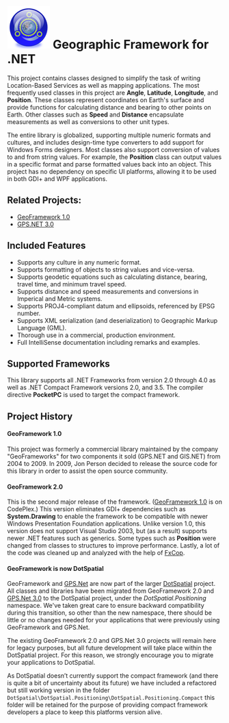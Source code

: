 # ![Geoframework Logo](Docs/logo.png) Geographic Framework for .NET

This project contains classes designed to simplify the task of writing Location-Based Services as well as mapping applications.  The most frequently used classes in this project are **Angle**, **Latitude**, **Longitude**, and **Position**.  These classes represent coordinates on Earth's surface and provide functions for calculating distance and bearing to other points on Earth.  Other classes such as **Speed** and **Distance** encapsulate measurements as well as conversions to other unit types.  

The entire library is globalized, supporting multiple numeric formats and cultures, and includes design-time type converters to add support for Windows Forms designers.  Most classes also support conversion of values to and from string values.  For example, the **Position** class can output values in a specific format and parse formatted values back into an object.  This project has no dependency on specific UI platforms, allowing it to be used in both GDI+ and WPF applications.

## Related Projects:
- [GeoFramework 1.0](http://geoframework1.codeplex.com)
- [GPS.NET 3.0](https://github.com/BigstickCarpet/GPS.Net)


## Included Features

* Supports any culture in any numeric format.
* Supports formatting of objects to string values and vice-versa.
* Supports geodetic equations such as calculating distance, bearing, travel time, and minimum travel speed.
* Supports distance and speed measurements and conversions in Imperical and Metric systems.
* Supports PROJ4-compliant datum and ellipsoids, referenced by EPSG number.
* Supports XML serialization (and deserialization) to Geographic Markup Language (GML).
* Thorough use in a commercial, production environment.
* Full IntelliSense documentation including remarks and examples.

## Supported Frameworks

This library supports all .NET Frameworks from version 2.0 through 4.0 as well as .NET Compact Framework versions 2.0, and 3.5.   The compiler directive **PocketPC** is used to target the compact framework.  

## Project History

#### GeoFramework 1.0

This project was formerly a commercial library maintained by the company "GeoFrameworks" for two components it sold (GPS.NET and GIS.NET) from 2004 to 2009.  In 2009, Jon Person decided to release the source code for this library in order to assist the open source community.  

#### GeoFramework 2.0
This is the second major release of the framework.  ([GeoFramework 1.0](http://geoframework1.codeplex.com) is on CodePlex.)  This version eliminates GDI+ dependencies such as **System.Drawing** to enable the framework to be compatible with newer Windows Presentation Foundation applications.  Unlike version 1.0, this version does not support Visual Studio 2003, but (as a result) supports newer .NET features such as generics.  Some types such as **Position** were changed from classes to structures to improve performance.  Lastly, a lot of the code was cleaned up and analyzed with the help of [FxCop](http://www.microsoft.com/downloads/details.aspx?FamilyID=9aeaa970-f281-4fb0-aba1-d59d7ed09772&displaylang=en).

#### GeoFramework is now DotSpatial

GeoFramework and [GPS.Net](https://github.com/BigstickCarpet/GPS.Net) are now part of the larger [DotSpatial](https://github.com/DotSpatial/DotSpatial) project.  All classes and libraries have been migrated from GeoFramework 2.0 and [GPS.Net 3.0](https://github.com/BigstickCarpet/GPS.Net) to the DotSpatial project, under the _DotSpatial.Positioning_ namespace.  We've taken great care to ensure backward compatibility during this transition, so other than the new namespace, there should be little or no changes needed for your applications that were previously using GeoFramework and GPS.Net.

The existing GeoFramework 2.0 and GPS.Net 3.0 projects will remain here for legacy purposes, but all future development will take place within the DotSpatial project.  For this reason, we strongly encourage you to migrate your applications to DotSpatial.

As DotSpatial doesn’t currently support the compact framework (and there is quite a bit of uncertainty about its future) we have included a refactored but still working version in the folder `DotSpatial\DotSpatial.Positioning\DotSpatial.Positioning.Compact` this folder will be retained for the purpose of providing compact framework developers a place to keep this platforms version alive.


